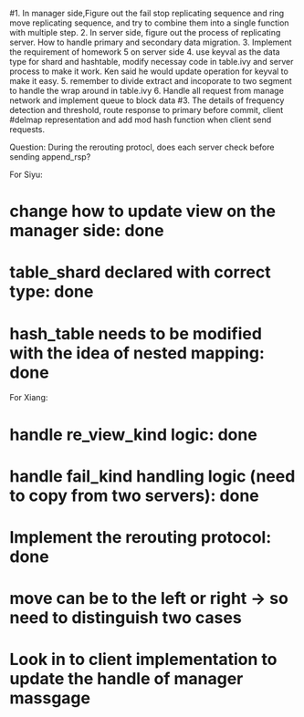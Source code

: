 #1. In manager side,Figure out the fail stop replicating sequence and ring move replicating sequence,
and try to combine them into a single function with multiple step. 
2. In server side, figure out the process of replicating server. How to handle primary and secondary
data migration.
3. Implement the requirement of homework 5 on server side
4. use keyval as the data type for shard and hashtable, modify necessay code in table.ivy and 
server process to make it work. Ken said he would update operation for keyval to make it easy.
5. remember to divide extract and incoporate to two segment to handle the wrap around in table.ivy
6. Handle all request from manage network and implement queue to block data
#3. The details of frequency detection and threshold, route response to primary before commit, client
#delmap representation and add mod hash function when client send requests.


Question:
During the rerouting protocl, does each server check before sending append_rsp?


For Siyu:
# change how to update view on the manager side: done
# table_shard declared with correct type: done
# hash_table needs to be modified with the idea of nested mapping: done

For Xiang:
# handle re_view_kind logic: done
# handle fail_kind handling logic (need to copy from two servers): done
# Implement the rerouting protocol: done
# move can be to the left or right -> so need to distinguish two cases

# Look in to client implementation to update the handle of manager massgage

